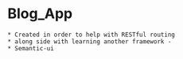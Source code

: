 # Blog_App
    * Created in order to help with RESTful routing
    * along side with learning another framework -
    * Semantic-ui